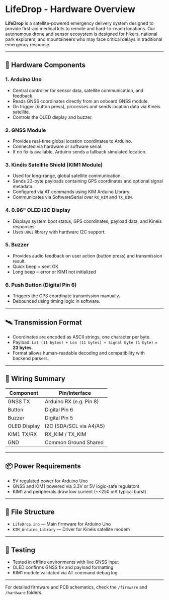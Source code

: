 # LifeDrop - Hardware Overview

**LifeDrop** is a satellite-powered emergency delivery system designed to provide first-aid medical kits to remote and hard-to-reach locations. Our autonomous drone and sensor ecosystem is designed for hikers, national park explorers, and mountaineers who may face critical delays in traditional emergency response.

---

## 🔧 Hardware Components

### 1. **Arduino Uno**

* Central controller for sensor data, satellite communication, and feedback.
* Reads GNSS coordinates directly from an onboard GNSS module.
* On trigger (button press), processes and sends location data via Kinéis satellite.
* Controls the OLED display and buzzer.

### 2. **GNSS Module**

* Provides real-time global location coordinates to Arduino.
* Connected via hardware or software serial.
* If no fix is available, Arduino sends a fallback simulated location.

### 3. **Kinéis Satellite Shield (KIM1 Module)**

* Used for long-range, global satellite communication.
* Sends 23-byte payloads containing GPS coordinates and optional signal metadata.
* Configured via AT commands using KIM Arduino Library.
* Communicates via SoftwareSerial over `RX_KIM` and `TX_KIM`.

### 4. **0.96" OLED I2C Display**

* Displays system boot status, GPS coordinates, payload data, and Kinéis responses.
* Uses `U8G2` library with hardware I2C support.

### 5. **Buzzer**

* Provides audio feedback on user action (button press) and transmission result.
* Quick beep = sent OK
* Long beep = error or KIM1 not initialized

### 6. **Push Button (Digital Pin 6)**

* Triggers the GPS coordinate transmission manually.
* Debounced using timing logic in software.

---

## 🛰️ Transmission Format

* Coordinates are encoded as ASCII strings, one character per byte.
* Payload: `Lat (11 bytes) + Lon (11 bytes) + Signal Byte (1 byte)` = **23 bytes**.
* Format allows human-readable decoding and compatibility with backend parsers.

---

## 🔌 Wiring Summary

| Component    | Pin/Interface           |
| ------------ | ----------------------- |
| GNSS TX      | Arduino RX (e.g. Pin 8) |
| Button       | Digital Pin 6           |
| Buzzer       | Digital Pin 5           |
| OLED Display | I2C (SDA/SCL via A4/A5) |
| KIM1 TX/RX   | RX\_KIM / TX\_KIM       |
| GND          | Common Ground Shared    |

---

## 📦 Power Requirements

* 5V regulated power for Arduino Uno
* GNSS and KIM1 powered via 3.3V or 5V logic-safe regulators
* KIM1 and peripherals draw low current (\~<250 mA typical burst)

---

## 📁 File Structure

* `LifeDrop.ino` — Main firmware for Arduino Uno
* `KIM_Arduino_Library` — Driver for Kinéis satellite modem

---

## 🧪 Testing

* Tested in offline environments with live GNSS input
* OLED confirms GNSS fix and payload formatting
* KIM1 module validated via AT command debug log

---

For detailed firmware and PCB schematics, check the `/firmware` and `/hardware` folders.
